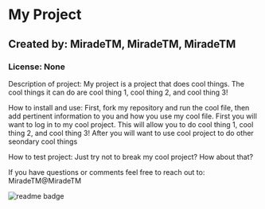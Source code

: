 # My Project

  ## Created by: MiradeTM, MiradeTM, MiradeTM
  ### License: None

  Description of project: My project is a project that does cool things. The cool things it can do are cool thing 1, cool thing 2, and cool thing 3!

  How to install and use: First, fork my repository and run the cool file, then add pertinent information to you and how you use my cool file.
  First you will want to log in to my cool project. This will allow you to do cool thing 1, cool thing 2, and cool thing 3! After you will want to use cool project to do other seondary cool things

  How to test project: Just try not to break my cool project? How about that?

  If you have questions or comments feel free to reach out to:
  MiradeTM@MiradeTM

  ![readme badge](https://badgen.net/badge/:GeneratedBy/:MiradeTM/:pink)
